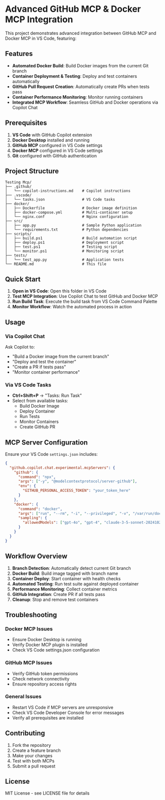 # Advanced GitHub MCP & Docker MCP Integration

This project demonstrates advanced integration between GitHub MCP and Docker MCP in VS Code, featuring:

## Features

- **Automated Docker Build**: Build Docker images from the current Git branch
- **Container Deployment & Testing**: Deploy and test containers automatically
- **GitHub Pull Request Creation**: Automatically create PRs when tests pass
- **Container Performance Monitoring**: Monitor running containers
- **Integrated MCP Workflow**: Seamless GitHub and Docker operations via Copilot Chat

## Prerequisites

1. **VS Code** with GitHub Copilot extension
2. **Docker Desktop** installed and running
3. **GitHub MCP** configured in VS Code settings
4. **Docker MCP** configured in VS Code settings
5. **Git** configured with GitHub authentication

## Project Structure

```
Testing Mcp/
├── .github/
│   └── copilot-instructions.md    # Copilot instructions
├── .vscode/
│   └── tasks.json                 # VS Code tasks
├── docker/
│   ├── Dockerfile                 # Docker image definition
│   ├── docker-compose.yml         # Multi-container setup
│   └── nginx.conf                 # Nginx configuration
├── src/
│   ├── app.py                     # Sample Python application
│   └── requirements.txt           # Python dependencies
├── scripts/
│   ├── build.ps1                  # Build automation script
│   ├── deploy.ps1                 # Deployment script
│   ├── test.ps1                   # Testing script
│   └── monitor.ps1                # Monitoring script
├── tests/
│   └── test_app.py                # Application tests
└── README.md                      # This file
```

## Quick Start

1. **Open in VS Code**: Open this folder in VS Code
2. **Test MCP Integration**: Use Copilot Chat to test GitHub and Docker MCP
3. **Run Build Task**: Execute the build task from VS Code Command Palette
4. **Monitor Workflow**: Watch the automated process in action

## Usage

### Via Copilot Chat

Ask Copilot to:
- "Build a Docker image from the current branch"
- "Deploy and test the container"
- "Create a PR if tests pass"
- "Monitor container performance"

### Via VS Code Tasks

- **Ctrl+Shift+P** → "Tasks: Run Task"
- Select from available tasks:
  - Build Docker Image
  - Deploy Container
  - Run Tests
  - Monitor Containers
  - Create GitHub PR

## MCP Server Configuration

Ensure your VS Code `settings.json` includes:

```json
{
  "github.copilot.chat.experimental.mcpServers": {
    "github": {
      "command": "npx",
      "args": ["-y", "@modelcontextprotocol/server-github"],
      "env": {
        "GITHUB_PERSONAL_ACCESS_TOKEN": "your_token_here"
      }
    },
    "docker": {
      "command": "docker",
      "args": ["run", "--rm", "-i", "--privileged", "-v", "/var/run/docker.sock:/var/run/docker.sock", "mcp/docker"],
      "sampling": {
        "allowedModels": ["gpt-4o", "gpt-4", "claude-3-5-sonnet-20241022"]
      }
    }
  }
}
```

## Workflow Overview

1. **Branch Detection**: Automatically detect current Git branch
2. **Docker Build**: Build image tagged with branch name
3. **Container Deploy**: Start container with health checks
4. **Automated Testing**: Run test suite against deployed container
5. **Performance Monitoring**: Collect container metrics
6. **GitHub Integration**: Create PR if all tests pass
7. **Cleanup**: Stop and remove test containers

## Troubleshooting

### Docker MCP Issues
- Ensure Docker Desktop is running
- Verify Docker MCP plugin is installed
- Check VS Code settings.json configuration

### GitHub MCP Issues
- Verify GitHub token permissions
- Check network connectivity
- Ensure repository access rights

### General Issues
- Restart VS Code if MCP servers are unresponsive
- Check VS Code Developer Console for error messages
- Verify all prerequisites are installed

## Contributing

1. Fork the repository
2. Create a feature branch
3. Make your changes
4. Test with both MCPs
5. Submit a pull request

## License

MIT License - see LICENSE file for details
